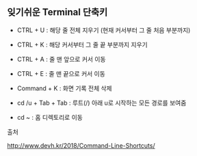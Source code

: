 ## 잊기쉬운 Terminal 단축키

- CTRL + U : 해당 줄 전체 지우기 (현재 커서부터 그 줄 처음 부분까지)
- CTRL + K : 해당 커서부터 그 줄 끝 부분까지 지우기
- CTRL + A : 줄 맨 앞으로 커서 이동
- CTRL + E : 줄 맨 끝으로 커서 이동



- Command + K : 화면 기록 전체 삭제



- cd /u + Tab + Tab : 루트(/) 아래 u로 시작하는 모든 경로를 보여줌
- cd ~ : 홈 디렉토리로 이동



출처

http://www.devh.kr/2018/Command-Line-Shortcuts/